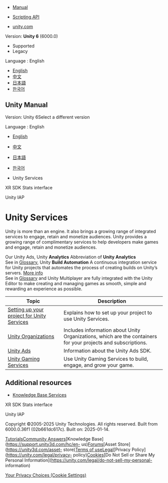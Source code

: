 [](https://docs.unity3d.com)

  * [Manual](../Manual/index.html)
  * [Scripting API](../ScriptReference/index.html)

  * [unity.com](https://unity.com/)

Version: **Unity 6** (6000.0)

  * Supported
  * Legacy

Language : English

  * [English](/Manual/UnityServices.html)
  * [中文](/cn/current/Manual/UnityServices.html)
  * [日本語](/ja/current/Manual/UnityServices.html)
  * [한국어](/kr/current/Manual/UnityServices.html)

[](https://docs.unity3d.com)

## Unity Manual

Version: Unity 6Select a different version

Language : English

  * [English](/Manual/UnityServices.html)
  * [中文](/cn/current/Manual/UnityServices.html)
  * [日本語](/ja/current/Manual/UnityServices.html)
  * [한국어](/kr/current/Manual/UnityServices.html)

  * Unity Services

[](xrsdk-stats.html)

XR SDK Stats interface

[](UnityIAP.html)

Unity IAP

# Unity Services

Unity is more than an engine. It also brings a growing range of integrated
services to engage, retain and monetize audiences. Unity provides a growing
range of complimentary services to help developers make games and engage,
retain and monetize audiences.

Our Unity Ads, Unity **Analytics** Abbreviation of **Unity Analytics**  
See in [Glossary](Glossary.html#Analytics), Unity **Build Automation** A
continuous integration service for Unity projects that automates the process
of creating builds on Unity’s servers. [More
info](https://docs.unity.com/devops/en/manual/unity-build-automation)  
See in [Glossary](Glossary.html#BuildAutomation) and Unity Multiplayer are
fully integrated with the Unity Editor to make creating and managing games as
smooth, simple and rewarding an experience as possible.

**Topic** | **Description**  
---|---  
[Setting up your project for Unity Services](https://docs.unity.com/cloud/en-us/projects/configure-project-for-unity-cloud) | Explains how to set up your project to use Unity Services.  
[Unity Organizations](https://docs.unity.com/cloud/en-us/organizations) | Includes information about Unity Organizations, which are the containers for your projects and subscriptions.  
[Unity Ads](https://docs.unity.com/ads/en-us/manual/UnityAdsHome) | Information about the Unity Ads SDK.  
[Unity Gaming Services](https://docs.unity.com/ugs/en-us/manual/overview/manual/unity-gaming-services-home) | Use Unity Gaming Services to build, engage, and grow your game.  
  
## Additional resources

  * [Knowledge Base Services](https://support.unity3d.com/hc/en-us/categories/200417079-Services)

[](xrsdk-stats.html)

XR SDK Stats interface

[](UnityIAP.html)

Unity IAP

Copyright ©2005-2025 Unity Technologies. All rights reserved. Built from
6000.0.36f1 (02b661dc617c). Built on: 2025-01-14.

[Tutorials](https://learn.unity.com/)[Community
Answers](https://answers.unity3d.com)[Knowledge
Base](https://support.unity3d.com/hc/en-
us)[Forums](https://forum.unity3d.com)[Asset Store](https://unity3d.com/asset-
store)[Terms of
use](https://docs.unity3d.com/Manual/TermsOfUse.html)[Legal](https://unity.com/legal)[Privacy
Policy](https://unity.com/legal/privacy-
policy)[Cookies](https://unity.com/legal/cookie-policy)[Do Not Sell or Share
My Personal Information](https://unity.com/legal/do-not-sell-my-personal-
information)

[Your Privacy Choices (Cookie Settings)](javascript:void\(0\);)

